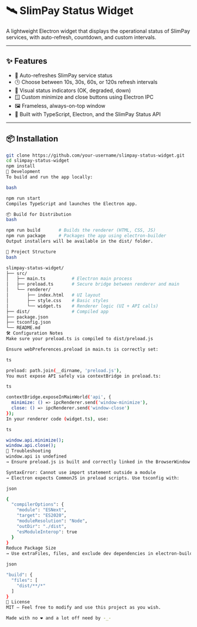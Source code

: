 # 🛰️ SlimPay Status Widget

A lightweight Electron widget that displays the operational status of SlimPay services, with auto-refresh, countdown, and custom intervals.

---

## ✨ Features

- 🔄 Auto-refreshes SlimPay service status
- 🕒 Choose between 10s, 30s, 60s, or 120s refresh intervals
- 🔴 Visual status indicators (OK, degraded, down)
- 🪟 Custom minimize and close buttons using Electron IPC
- 🖼 Frameless, always-on-top window
- 🧪 Built with TypeScript, Electron, and the SlimPay Status API

---

## 📦 Installation

```bash
git clone https://github.com/your-username/slimpay-status-widget.git
cd slimpay-status-widget
npm install
🧪 Development
To build and run the app locally:

bash

npm run start
Compiles TypeScript and launches the Electron app.

📦 Build for Distribution
bash

npm run build       # Builds the renderer (HTML, CSS, JS)
npm run package     # Packages the app using electron-builder
Output installers will be available in the dist/ folder.

🧱 Project Structure
bash

slimpay-status-widget/
├── src/
│   ├── main.ts          # Electron main process
│   ├── preload.ts       # Secure bridge between renderer and main
│   └── renderer/
│       ├── index.html   # UI layout
│       ├── style.css    # Basic styles
│       └── widget.ts    # Renderer logic (UI + API calls)
├── dist/                # Compiled app
├── package.json
├── tsconfig.json
└── README.md
🛠 Configuration Notes
Make sure your preload.ts is compiled to dist/preload.js

Ensure webPreferences.preload in main.ts is correctly set:

ts

preload: path.join(__dirname, 'preload.js'),
You must expose API safely via contextBridge in preload.ts:

ts

contextBridge.exposeInMainWorld('api', {
  minimize: () => ipcRenderer.send('window-minimize'),
  close: () => ipcRenderer.send('window-close')
});
In your renderer code (widget.ts), use:

ts

window.api.minimize();
window.api.close();
🧠 Troubleshooting
window.api is undefined
→ Ensure preload.js is built and correctly linked in the BrowserWindow config.

SyntaxError: Cannot use import statement outside a module
→ Electron expects CommonJS in preload scripts. Use tsconfig with:

json

{
  "compilerOptions": {
    "module": "ESNext",
    "target": "ES2020",
    "moduleResolution": "Node",
    "outDir": "./dist",
    "esModuleInterop": true
  }
}
Reduce Package Size
→ Use extraFiles, files, and exclude dev dependencies in electron-builder config:

json

"build": {
  "files": [
    "dist/**/*"
  ]
}
📃 License
MIT — Feel free to modify and use this project as you wish.

Made with no ❤️ and a lot off need by -_-
